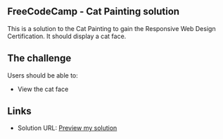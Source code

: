 ## FreeCodeCamp - Cat Painting solution

This is a solution to the Cat Painting to gain the Responsive Web Design Certification.
It should display a cat face.

## The challenge
Users should be able to:

- View the cat face

 ## Links

 - Solution URL: [Preview my solution](https://cat-painting-taupe.vercel.app/) 
